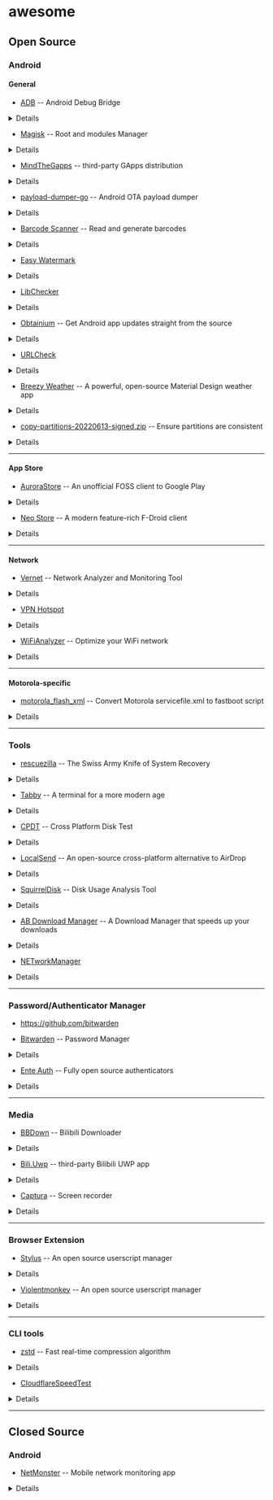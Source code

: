 # awesome

## Open Source

### Android

#### General

* [ADB](https://developer.android.com/studio/releases/platform-tools#downloads) -- Android Debug Bridge

<details><summary>Details</summary>

> Android SDK Platform-Tools is a component for the Android SDK. It includes tools that interface with the Android platform, primarily [`adb`](https://developer.android.com/studio/command-line/adb) and [`fastboot`](https://android.googlesource.com/platform/system/core/+/master/fastboot/#fastboot).

</details>

* [Magisk](https://github.com/topjohnwu/Magisk/releases/latest) -- Root and modules Manager

<details><summary>Details</summary>

> Magisk is a suite of open source software for customizing Android, supporting devices higher than Android 5.0.
Some highlight features:
>
> * MagiskSU: Provide root access for applications
> * Magisk Modules: Modify read-only partitions by installing modules
> * MagiskBoot: The most complete tool for unpacking and repacking Android boot images
> * Zygisk: Run code in every Android applications' processes

</details>

* [MindTheGapps](https://androidfilehost.com/?w=files&flid=322935) -- third-party GApps distribution

<details><summary>Details</summary>

> Google apps are the proprietary Google-branded applications that come pre-installed with most Android devices, such as the Play Store, Gmail, Maps, etc. Due to licensing restrictions, these apps cannot come pre-installed with LineageOS and must be installed separately. The Google apps are not required to boot or run LineageOS, however many users find them beneficial to take full advantage of the Android ecosystem.
> 
> These apps have been packaged by developers independent of LineageOS, and download links have been provided for your convenience only. It is possible to perform a “backup” of the Google apps on your device and then “restore” them, but this does take additional steps which are not covered here.
>
> The Google apps packages are **not supported** in any way by LineageOS.
>
> source: [Google apps - LineageOS Wiki](https://wiki.lineageos.org/gapps)

</details>

* [payload-dumper-go](https://github.com/ssut/payload-dumper-go/releases/latest) -- Android OTA payload dumper

<details><summary>Details</summary>

> An android OTA payload dumper written in Go.

</details>

* [Barcode Scanner](https://gitlab.com/Atharok/BarcodeScanner) -- Read and generate barcodes

<details><summary>Details</summary>

> Barcode Scanner is a free and open-source app that allows you to read and generate barcodes. This app respects your privacy. It does not contain any trackers and does not collect any data.

</details>

* [Easy Watermark](https://github.com/rosuH/EasyWatermark/releases/latest)

<details><summary>Details</summary>
 
 > Securely, easily add a watermark to your sensitive photos. To prevent them from being leaked or exploited by the BAD GUY.

</details>

* [LibChecker](https://github.com/LibChecker/LibChecker/releases/latest)

<details><summary>Details</summary>
 
 > This app is used to view the third-party libraries used by applications in your device. It can view the ABI architecture of the application's native library (in general, whether the application is 64-bit or 32-bit). It can also view well-known libraries marked by The [Rule Repository](https://github.com/LibChecker/LibChecker-Rules), and can even sort and view them according to the number of libraries references.

</details>

* [Obtainium](https://github.com/ImranR98/Obtainium/releases/latest) -- Get Android app updates straight from the source

<details><summary>Details</summary>

> Obtainium allows you to install and update apps directly from their releases pages, and receive notifications when new releases are made available.

</details>

* [URLCheck](https://github.com/TrianguloY/URLCheck/releases/latest)

<details><summary>Details</summary>

> URLCheck acts as an amazingly customizable and powerful intermediary when opening url links, allowing, among other things: to remove trackers, affiliate links, unnecessary elements, check Hosts, facilitating link holding and sharing, protecting against certain phishing techniques and many more...

</details>

* [Breezy Weather](https://github.com/breezy-weather/breezy-weather/releases/latest) -- A powerful, open-source Material Design weather app

<details><summary>Details</summary>

> Breezy Weather is a free and open-source Android weather app, forked from Geometric Weather, adding new features, sources, modernizing code, fixing bugs, updating dependencies for security reasons, etc., while keep having a smooth user and developer experience in mind.

</details>

* [copy-partitions-20220613-signed.zip](https://mirrorbits.lineageos.org/tools/copy-partitions-20220613-signed.zip) -- Ensure partitions are consistent

<details><summary>Details</summary>

> **Ensuring all firmware partitions are consistent**
>
> NOTE: The steps below only need to be run once per device.
>
> In some cases, the inactive slot can be unpopulated or contain much older firmware than the active slot, leading to various issues including a potential hard-brick. We can ensure none of that will happen by copying the contents of the active slot to the inactive slot.

</details>

---

#### App Store

* [AuroraStore](https://gitlab.com/AuroraOSS/AuroraStore) -- An unofficial FOSS client to Google Play

<details><summary>Details</summary>

> Aurora Store enables you to search and download apps from the official Google Play store. You can check app descriptions, screenshots, updates, reviews, and download the APK directly from Google Play to your device.

</details>

* [Neo Store](https://github.com/NeoApplications/Neo-Store/releases/latest) -- A modern feature-rich F-Droid client

<details><summary>Details</summary>

> The modern and feature-rich F-Droid client for everyone!

</details>

---

#### Network

* [Vernet](https://github.com/TrianguloY/URLCheck/releases/latest) -- Network Analyzer and Monitoring Tool

<details><summary>Details</summary>

> Vernet - Network Analyzer and Monitoring Tool

</details>

* [VPN Hotspot](https://codeberg.org/zinga/VPNHotspot)

<details><summary>Details</summary>

> Connecting things to your VPN made simple. Share your VPN connection over hotspot or repeater. (**root required**)

</details>

* [WiFiAnalyzer](https://github.com/VREMSoftwareDevelopment/WiFiAnalyzer/releases/latest) -- Optimize your WiFi network

<details><summary>Details</summary>

> Optimize your WiFi network, by checking WiFi network status, signal strength and identifying crowded channels using WiFiAnalyzer

</details>

---

#### Motorola-specific

* [motorola_flash_xml](https://gitlab.com/ThomasHastings/motorola_flash_xml) -- Convert Motorola servicefile.xml to fastboot script

<details><summary>Details</summary>

> This is a tool that creates a fastboot script from a Motorola servicefile.xml file.
The original idea comes from [RootJunky on GitHub](https://github.com/rootjunky/Motorola-XML-To-Batch-Script), but it seemed not to work for my Edge 20 Pro. The fastboot-related files are taken from that repo.

</details>

---

### Tools

* [rescuezilla](https://github.com/rescuezilla/rescuezilla/releases/latest) -- The Swiss Army Knife of System Recovery

<details><summary>Details</summary>


> Rescuezilla is an easy-to-use disk cloning and imaging application that's fully compatible with Clonezilla — the industry-standard trusted by tens of millions.
>
> Disk imaging is the process of making a backup of your computer's hard drive which is managed as files stored on an external hard drive, and 'disk cloning' is the process of making a direct copy without needing a third drive for temporary storage.

</details>

* [Tabby](https://github.com/Eugeny/tabby/releases/latest) -- A terminal for a more modern age

<details><summary>Details</summary>
 
 > Tabby (formerly Terminus) is a highly configurable terminal emulator, SSH and serial client for Windows, macOS and Linux.

</details>

* [CPDT](https://github.com/maxim-saplin/CrossPlatformDiskTest/releases/latest) -- Cross Platform Disk Test

<details><summary>Details</summary>
 
 > Measuring storage performance (SSD, HDD, USB Flash etc.) and RAM speed across Windows, macOS and Android devices. Random and sequential throughput (read/write operations) is calculted in MB/s and can be compared in consistent and reliable manner between mobile and desktop platfotms and devices.

</details>

* [LocalSend](https://github.com/localsend/localsend/releases/latest) -- An open-source cross-platform alternative to AirDrop

<details><summary>Details</summary>
 
 > LocalSend is a free, open-source app that allows you to securely share files and messages with nearby devices over your local network without needing an internet connection.

</details>

* [SquirrelDisk](https://github.com/adileo/squirreldisk/releases/latest) -- Disk Usage Analysis Tool

<details><summary>Details</summary>
 
 > The easiest open source app you will ever use to detect huge files. Built with Rust + React (Tauri).
 >
 > Squirreldisk is an open source alternative to softwares like: WinDirStat, WizTree, TreeSize and DaisyDisk.

</details>

* [AB Download Manager](https://github.com/amir1376/ab-download-manager/releases/latest) -- A Download Manager that speeds up your downloads

<details><summary>Details</summary>
 
 > AB Download Manager is a desktop app which lets you manage and organize your download files better than before

</details>

* [NETworkManager](https://github.com/BornToBeRoot/NETworkManager/releases/latest)

<details><summary>Details</summary>
 
 > A powerful tool for managing networks and troubleshoot network problems

</details>


---

### Password/Authenticator Manager

* https://github.com/bitwarden

* [Bitwarden](https://github.com/bitwarden) -- Password Manager

<details><summary>Details</summary>
 
 > Bitwarden Password Manager enables businesses and individuals to protect their online data in the face of rising cybercrime threats. Use Bitwarden Password Manager to generate strong, unique passwords for every account you use online.

</details>

* [Ente Auth](https://github.com/ente-io/ente/releases/latest) -- Fully open source authenticators

<details><summary>Details</summary>
 
 > Ente is a service that provides a fully open source, end-to-end encrypted platform for you to store your data in the cloud without needing to trust the service provider. On top of this platform, we have built two apps so far: Ente Photos (an alternative to Apple and Google Photos) and Ente Auth (a 2FA alternative to the deprecated Authy).

</details>

---

### Media

* [BBDown](https://github.com/nilaoda/BBDown/releases/latest) -- Bilibili Downloader

<details><summary>Details</summary>

> 一款命令行式哔哩哔哩下载器. Bilibili Downloader.

 command demo:
 
```batch
 BBDown --encoding-priority hevc -mt --work-dir "D:\Downloads" -p 1 "BV1rG411j7u9"
 ```

</details>

* [Bili.Uwp](https://github.com/Richasy/Bili.Uwp/releases/latest) -- third-party Bilibili UWP app

<details><summary>Details</summary>

> 哔哩 是一款 哔哩哔哩 的第三方应用，使用 UWP 框架开发，是原生的 Windows 应用，支持 Windows 10/11 桌面系统以及版本号在 22000 以上的 XBOX。主打设计和易用性。
>
> 将链接 `ms-windows-store://pdp/?productid=9mvn4nslt150` 复制到浏览器地址栏打开，从 Microsoft Store 下载。

</details>

* [Captura](https://github.com/MathewSachin/Captura/releases/latest) -- Screen recorder

<details><summary>Details</summary>
 
 > Capture Screen, WebCam, Audio, Cursor, Mouse Clicks and Keystrokes.

</details>

---

### Browser Extension

* [Stylus](https://github.com/openstyles/stylus#releases) -- An open source userscript manager

<details><summary>Details</summary>
 
 > Redesign the web with Stylus, a user-style manager. Stylus allows you to easily install themes and skins for many popular sites.

* CSDN - 纯净版 by [otisqzhang](https://uso.kkx.one/style/183456)
* 纯净版 CSDN by [codog-in-github](https://userstyles.world/style/4261/csdn)

</details>

* [Violentmonkey](https://github.com/violentmonkey/violentmonkey) -- An open source userscript manager

<details><summary>Details</summary>
 
 > Violentmonkey provides userscripts support for browsers. It works on browsers with WebExtensions support.

* Custom aliyundrive by [invobzvr](https://cdn.jsdelivr.net/gh/invobzvr/invotoys.js@master/aliyundrive/source.user.js)

</details>

---

### CLI tools

* [zstd](https://github.com/facebook/zstd) -- Fast real-time compression algorithm

<details><summary>Details</summary>
 
 > Zstandard, or `zstd` as short version, is a fast lossless compression algorithm, targeting real-time compression scenarios at zlib-level and better compression ratios. It's backed by a very fast entropy stage, provided by [Huff0 and FSE library](https://github.com/Cyan4973/FiniteStateEntropy).

demo:

```bash
# Use the -v (verbose) option to see detailed output about zstd’s progress as it compresses your file(s).
tar -I 'zstd -v' -cvf example.tar.zst example/

# To decompress a tar archive with the .tar.zst file extension, use the following command syntax.
tar -I zstd -xvf example.tar.zst
```

</details>

* [CloudflareSpeedTest](https://github.com/XIU2/CloudflareSpeedTest)

<details><summary>Details</summary>

demo:

```batch
@echo off

CloudflareST.exe -f "%~dp0ip.txt" -dn 20 -o "" -sl 5 -tl 300

PAUSE
```

</details>

---

## Closed Source

### Android

* [NetMonster](https://play.google.com/store/apps/details?id=cz.mroczis.netmonster) -- Mobile network monitoring app

<details><summary>Details</summary>
 
 > NetMonster collects, shows and stores information about nearby cell towers. Each tower has its unique set of identifiers and NetMonster will show you them. In select areas and countries precise locations are available.
 >
 > NetMonster is based on open-source library [NetMonster Core](https://github.com/mroczis/netmonster-core)

</details>

